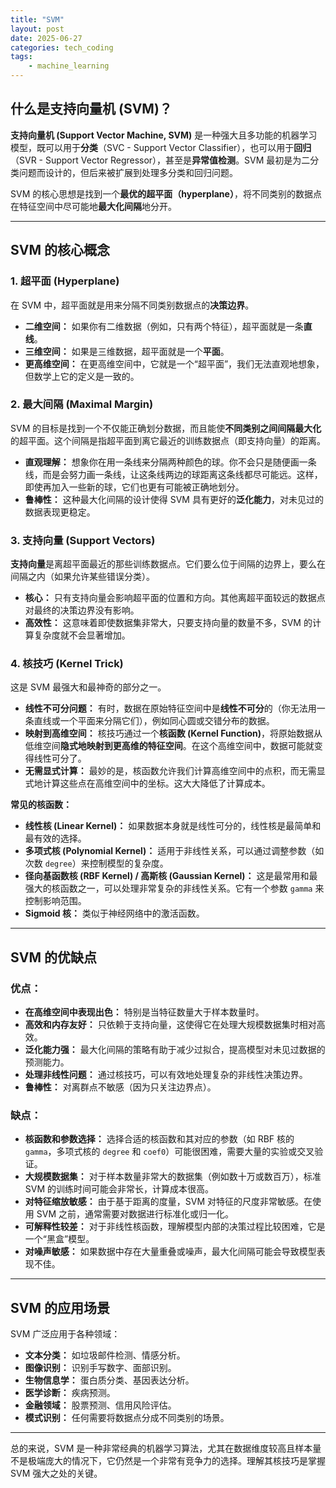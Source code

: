 ```yaml
---
title: "SVM"
layout: post
date: 2025-06-27
categories: tech_coding
tags:
    - machine_learning
---
```



## 什么是支持向量机 (SVM)？

**支持向量机 (Support Vector Machine, SVM)** 是一种强大且多功能的机器学习模型，既可以用于**分类**（SVC - Support Vector Classifier），也可以用于**回归**（SVR - Support Vector Regressor），甚至是**异常值检测**。SVM 最初是为二分类问题而设计的，但后来被扩展到处理多分类和回归问题。

SVM 的核心思想是找到一个**最优的超平面（hyperplane）**，将不同类别的数据点在特征空间中尽可能地**最大化间隔**地分开。

---
## SVM 的核心概念

### 1. 超平面 (Hyperplane)

在 SVM 中，超平面就是用来分隔不同类别数据点的**决策边界**。

* **二维空间：** 如果你有二维数据（例如，只有两个特征），超平面就是一条**直线**。
* **三维空间：** 如果是三维数据，超平面就是一个**平面**。
* **更高维空间：** 在更高维空间中，它就是一个“超平面”，我们无法直观地想象，但数学上它的定义是一致的。

### 2. 最大间隔 (Maximal Margin)

SVM 的目标是找到一个不仅能正确划分数据，而且能使**不同类别之间间隔最大化**的超平面。这个间隔是指超平面到离它最近的训练数据点（即支持向量）的距离。

* **直观理解：** 想象你在用一条线来分隔两种颜色的球。你不会只是随便画一条线，而是会努力画一条线，让这条线两边的球距离这条线都尽可能远。这样，即使再加入一些新的球，它们也更有可能被正确地划分。
* **鲁棒性：** 这种最大化间隔的设计使得 SVM 具有更好的**泛化能力**，对未见过的数据表现更稳定。

### 3. 支持向量 (Support Vectors)

**支持向量**是离超平面最近的那些训练数据点。它们要么位于间隔的边界上，要么在间隔之内（如果允许某些错误分类）。

* **核心：** 只有支持向量会影响超平面的位置和方向。其他离超平面较远的数据点对最终的决策边界没有影响。
* **高效性：** 这意味着即使数据集非常大，只要支持向量的数量不多，SVM 的计算复杂度就不会显著增加。

### 4. 核技巧 (Kernel Trick)

这是 SVM 最强大和最神奇的部分之一。

* **线性不可分问题：** 有时，数据在原始特征空间中是**线性不可分**的（你无法用一条直线或一个平面来分隔它们），例如同心圆或交错分布的数据。
* **映射到高维空间：** 核技巧通过一个**核函数 (Kernel Function)**，将原始数据从低维空间**隐式地映射到更高维的特征空间**。在这个高维空间中，数据可能就变得线性可分了。
* **无需显式计算：** 最妙的是，核函数允许我们计算高维空间中的点积，而无需显式地计算这些点在高维空间中的坐标。这大大降低了计算成本。

**常见的核函数：**

* **线性核 (Linear Kernel)：** 如果数据本身就是线性可分的，线性核是最简单和最有效的选择。
* **多项式核 (Polynomial Kernel)：** 适用于非线性关系，可以通过调整参数（如次数 `degree`）来控制模型的复杂度。
* **径向基函数核 (RBF Kernel) / 高斯核 (Gaussian Kernel)：** 这是最常用和最强大的核函数之一，可以处理非常复杂的非线性关系。它有一个参数 `gamma` 来控制影响范围。
* **Sigmoid 核：** 类似于神经网络中的激活函数。

---
## SVM 的优缺点

### 优点：

* **在高维空间中表现出色：** 特别是当特征数量大于样本数量时。
* **高效和内存友好：** 只依赖于支持向量，这使得它在处理大规模数据集时相对高效。
* **泛化能力强：** 最大化间隔的策略有助于减少过拟合，提高模型对未见过数据的预测能力。
* **处理非线性问题：** 通过核技巧，可以有效地处理复杂的非线性决策边界。
* **鲁棒性：** 对离群点不敏感（因为只关注边界点）。

### 缺点：

* **核函数和参数选择：** 选择合适的核函数和其对应的参数（如 RBF 核的 `gamma`，多项式核的 `degree` 和 `coef0`）可能很困难，需要大量的实验或交叉验证。
* **大规模数据集：** 对于样本数量非常大的数据集（例如数十万或数百万），标准 SVM 的训练时间可能会非常长，计算成本很高。
* **对特征缩放敏感：** 由于基于距离的度量，SVM 对特征的尺度非常敏感。在使用 SVM 之前，通常需要对数据进行标准化或归一化。
* **可解释性较差：** 对于非线性核函数，理解模型内部的决策过程比较困难，它是一个“黑盒”模型。
* **对噪声敏感：** 如果数据中存在大量重叠或噪声，最大化间隔可能会导致模型表现不佳。

---
## SVM 的应用场景

SVM 广泛应用于各种领域：

* **文本分类：** 如垃圾邮件检测、情感分析。
* **图像识别：** 识别手写数字、面部识别。
* **生物信息学：** 蛋白质分类、基因表达分析。
* **医学诊断：** 疾病预测。
* **金融领域：** 股票预测、信用风险评估。
* **模式识别：** 任何需要将数据点分成不同类别的场景。

---

总的来说，SVM 是一种非常经典的机器学习算法，尤其在数据维度较高且样本量不是极端庞大的情况下，它仍然是一个非常有竞争力的选择。理解其核技巧是掌握 SVM 强大之处的关键。

